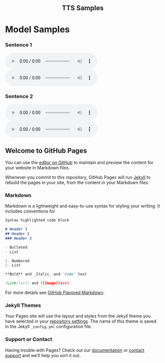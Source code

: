 <h2 align="center" id="TTS Samples">
<p>TTS Samples</p>
</h2>



# Model Samples 

### Sentence 1
<audio id="player" controls>
  <source src="audio.mp3" type="audio/mp3" />
  <track kind="captions" label="English captions" src="Captions.vtt" srclang="en" default />
</audio>




<audio id="player" controls>
  <source src="audio.mp3" type="audio/mp3" />
</audio>

### Sentence 2
<audio id="player" controls>
  <source src="audio.mp3" type="audio/mp3" />
  <source src="s1_s1_02.wav" type="audio/wav" />
</audio>




<audio id="player" controls>
  <source src="audio.mp3" type="audio/mp3" />
  <source src="s1_s1_02.wav" type="audio/wav" />
</audio>

## Welcome to GitHub Pages

You can use the [editor on GitHub](https://github.com/bheshaj96/TTS-Project/edit/main/README.md) to maintain and preview the content for your website in Markdown files.

Whenever you commit to this repository, GitHub Pages will run [Jekyll](https://jekyllrb.com/) to rebuild the pages in your site, from the content in your Markdown files.

### Markdown

Markdown is a lightweight and easy-to-use syntax for styling your writing. It includes conventions for

```markdown
Syntax highlighted code block

# Header 1
## Header 2
### Header 3

- Bulleted
- List

1. Numbered
2. List

**Bold** and _Italic_ and `Code` text

[Link](url) and ![Image](src)
```

For more details see [GitHub Flavored Markdown](https://guides.github.com/features/mastering-markdown/).

### Jekyll Themes

Your Pages site will use the layout and styles from the Jekyll theme you have selected in your [repository settings](https://github.com/bheshaj96/TTS-Project/settings/pages). The name of this theme is saved in the Jekyll `_config.yml` configuration file.

### Support or Contact

Having trouble with Pages? Check out our [documentation](https://docs.github.com/categories/github-pages-basics/) or [contact support](https://support.github.com/contact) and we’ll help you sort it out.
